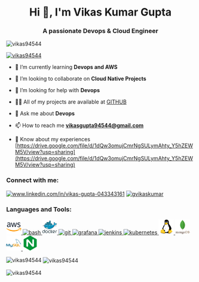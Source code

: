 <h1 align="center">Hi 👋, I'm Vikas Kumar Gupta</h1>
<h3 align="center">A passionate Devops & Cloud Engineer</h3>

<p align="left"> <img src="https://komarev.com/ghpvc/?username=vikas94544&label=Profile%20views&color=0e75b6&style=flat" alt="vikas94544" /> </p>

<p align="left"> <a href="https://github.com/ryo-ma/github-profile-trophy"><img src="https://github-profile-trophy.vercel.app/?username=vikas94544" alt="vikas94544" /></a> </p>

- 🌱 I’m currently learning **Devops and AWS**

- 👯 I’m looking to collaborate on **Cloud Native Projects**

- 🤝 I’m looking for help with **Devops**

- 👨‍💻 All of my projects are available at [GITHUB](GITHUB)

- 💬 Ask me about **Devops**

- 📫 How to reach me **vikasgupta94544@gmail.com**

- 📄 Know about my experiences [https://drive.google.com/file/d/1dQw3omujCmrNgSULymAhty_Y5hZEWM5V/view?usp=sharing](https://drive.google.com/file/d/1dQw3omujCmrNgSULymAhty_Y5hZEWM5V/view?usp=sharing)

<h3 align="left">Connect with me:</h3>
<p align="left">
<a href="https://linkedin.com/in/www.linkedin.com/in/vikas-gupta-043343161" target="blank"><img align="center" src="https://raw.githubusercontent.com/rahuldkjain/github-profile-readme-generator/master/src/images/icons/Social/linked-in-alt.svg" alt="www.linkedin.com/in/vikas-gupta-043343161" height="30" width="40" /></a>
<a href="https://instagram.com/gvikaskumar" target="blank"><img align="center" src="https://raw.githubusercontent.com/rahuldkjain/github-profile-readme-generator/master/src/images/icons/Social/instagram.svg" alt="gvikaskumar" height="30" width="40" /></a>
</p>

<h3 align="left">Languages and Tools:</h3>
<p align="left"> <a href="https://aws.amazon.com" target="_blank" rel="noreferrer"> <img src="https://raw.githubusercontent.com/devicons/devicon/master/icons/amazonwebservices/amazonwebservices-original-wordmark.svg" alt="aws" width="40" height="40"/> </a> <a href="https://www.gnu.org/software/bash/" target="_blank" rel="noreferrer"> <img src="https://www.vectorlogo.zone/logos/gnu_bash/gnu_bash-icon.svg" alt="bash" width="40" height="40"/> </a> <a href="https://www.docker.com/" target="_blank" rel="noreferrer"> <img src="https://raw.githubusercontent.com/devicons/devicon/master/icons/docker/docker-original-wordmark.svg" alt="docker" width="40" height="40"/> </a> <a href="https://git-scm.com/" target="_blank" rel="noreferrer"> <img src="https://www.vectorlogo.zone/logos/git-scm/git-scm-icon.svg" alt="git" width="40" height="40"/> </a> <a href="https://grafana.com" target="_blank" rel="noreferrer"> <img src="https://www.vectorlogo.zone/logos/grafana/grafana-icon.svg" alt="grafana" width="40" height="40"/> </a> <a href="https://www.jenkins.io" target="_blank" rel="noreferrer"> <img src="https://www.vectorlogo.zone/logos/jenkins/jenkins-icon.svg" alt="jenkins" width="40" height="40"/> </a> <a href="https://kubernetes.io" target="_blank" rel="noreferrer"> <img src="https://www.vectorlogo.zone/logos/kubernetes/kubernetes-icon.svg" alt="kubernetes" width="40" height="40"/> </a> <a href="https://www.linux.org/" target="_blank" rel="noreferrer"> <img src="https://raw.githubusercontent.com/devicons/devicon/master/icons/linux/linux-original.svg" alt="linux" width="40" height="40"/> </a> <a href="https://www.mongodb.com/" target="_blank" rel="noreferrer"> <img src="https://raw.githubusercontent.com/devicons/devicon/master/icons/mongodb/mongodb-original-wordmark.svg" alt="mongodb" width="40" height="40"/> </a> <a href="https://www.mysql.com/" target="_blank" rel="noreferrer"> <img src="https://raw.githubusercontent.com/devicons/devicon/master/icons/mysql/mysql-original-wordmark.svg" alt="mysql" width="40" height="40"/> </a> <a href="https://www.nginx.com" target="_blank" rel="noreferrer"> <img src="https://raw.githubusercontent.com/devicons/devicon/master/icons/nginx/nginx-original.svg" alt="nginx" width="40" height="40"/> </a> </p>

<p><img align="left" src="https://github-readme-stats.vercel.app/api/top-langs?username=vikas94544&show_icons=true&locale=en&layout=compact" alt="vikas94544" /></p>

<p>&nbsp;<img align="center" src="https://github-readme-stats.vercel.app/api?username=vikas94544&show_icons=true&locale=en" alt="vikas94544" /></p>

<p><img align="center" src="https://github-readme-streak-stats.herokuapp.com/?user=vikas94544&" alt="vikas94544" /></p>
